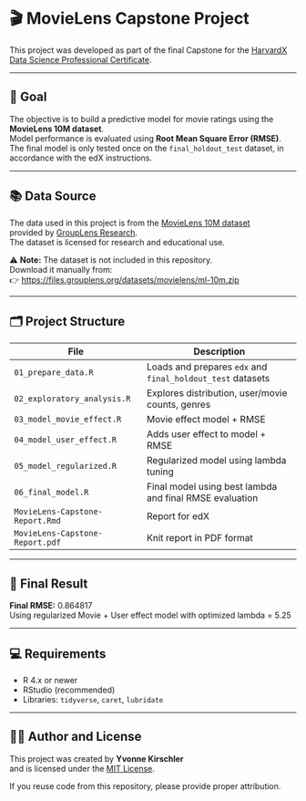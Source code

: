 # 🎬 MovieLens Capstone Project

This project was developed as part of the final Capstone for the [HarvardX Data Science Professional Certificate](https://online-learning.harvard.edu/series/data-science).

---

## 🎯 Goal

The objective is to build a predictive model for movie ratings using the **MovieLens 10M dataset**.  
Model performance is evaluated using **Root Mean Square Error (RMSE)**.  
The final model is only tested once on the `final_holdout_test` dataset, in accordance with the edX instructions.

---

## 📚 Data Source

The data used in this project is from the [MovieLens 10M dataset](https://grouplens.org/datasets/movielens/10m/)  
provided by [GroupLens Research](https://grouplens.org/).  
The dataset is licensed for research and educational use.

⚠️ **Note:** The dataset is not included in this repository.  
Download it manually from:  
👉 https://files.grouplens.org/datasets/movielens/ml-10m.zip

---

## 🗂️ Project Structure

| File                             | Description                                                  |
|----------------------------------|--------------------------------------------------------------|
| `01_prepare_data.R`             | Loads and prepares `edx` and `final_holdout_test` datasets  |
| `02_exploratory_analysis.R`     | Explores distribution, user/movie counts, genres            |
| `03_model_movie_effect.R`       | Movie effect model + RMSE                                   |
| `04_model_user_effect.R`        | Adds user effect to model + RMSE                            |
| `05_model_regularized.R`        | Regularized model using lambda tuning                       |
| `06_final_model.R`              | Final model using best lambda and final RMSE evaluation     |
| `MovieLens-Capstone-Report.Rmd` | Report for edX                                               |
| `MovieLens-Capstone-Report.pdf` | Knit report in PDF format                                   |

---

## 🔎 Final Result

**Final RMSE:** 0.864817  
Using regularized Movie + User effect model with optimized lambda = 5.25

---

## 💻 Requirements

- R 4.x or newer
- RStudio (recommended)
- Libraries: `tidyverse`, `caret`, `lubridate`

---

## 👩‍💻 Author and License

This project was created by **Yvonne Kirschler**  
and is licensed under the [MIT License](LICENSE).

If you reuse code from this repository, please provide proper attribution.